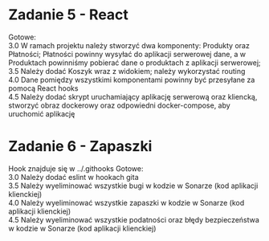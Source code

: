 # Zadanie 5 - React

Gotowe:\
3.0 W ramach projektu należy stworzyć dwa komponenty: Produkty oraz
Płatności; Płatności powinny wysyłać do aplikacji serwerowej dane, a w
Produktach powinniśmy pobierać dane o produktach z aplikacji
serwerowej;\
3.5 Należy dodać Koszyk wraz z widokiem; należy wykorzystać routing\
4.0 Dane pomiędzy wszystkimi komponentami powinny być przesyłane za
pomocą React hooks\
4.5 Należy dodać skrypt uruchamiający aplikację serwerową oraz
kliencką, stworzyć obraz dockerowy oraz odpowiedni docker-compose, aby
uruchomić aplikację

# Zadanie 6 - Zapaszki
Hook znajduje się w ../.githooks
Gotowe:\
3.0 Należy dodać eslint w hookach gita\
3.5 Należy wyeliminować wszystkie bugi w kodzie w Sonarze (kod
aplikacji klienckiej)\
4.0 Należy wyeliminować wszystkie zapaszki w kodzie w Sonarze (kod
aplikacji klienckiej)\
4.5 Należy wyeliminować wszystkie podatności oraz błędy bezpieczeństwa
w kodzie w Sonarze (kod aplikacji klienckiej)